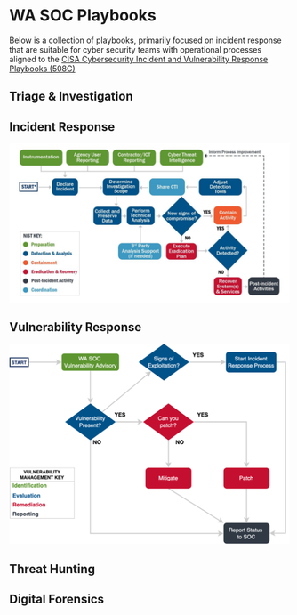 # WA SOC Playbooks

Below is a collection of playbooks, primarily focused on incident response that are suitable for cyber security teams with operational processes aligned to the [CISA Cybersecurity Incident and Vulnerability Response Playbooks (508C)](pdfs/Federal_Government_Cybersecurity_Incident_and_Vulnerability_Response_Playbooks_508C.pdf)

## Triage & Investigation

## Incident Response

![Incident Response](/images/incidentresponse.png)

## Vulnerability Response

![Vulnerability Response](/images/vulnerabilityresponse.png)

## Threat Hunting

## Digital Forensics
